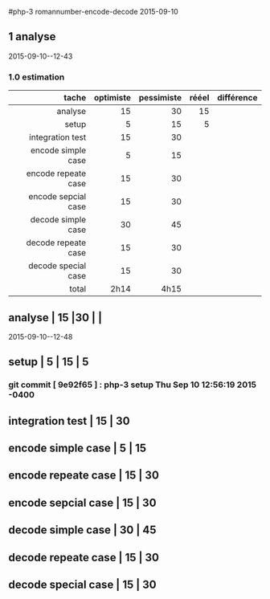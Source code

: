 #php-3 romannumber-encode-decode 2015-09-10


## 1 analyse
 2015-09-10--12-43

### 1.0 estimation

  tache              | optimiste | pessimiste | rééel | différence
  ------------------:|----------:|-----------:|------:|----------
  analyse            | 15        |30          | 15      |
  setup              | 5        | 15          |5
  integration test   | 15        | 30
  encode simple case | 5         | 15
  encode repeate case | 15       | 30
  encode sepcial case | 15       | 30
  decode simple case  | 30       | 45
  decode repeate case | 15       | 30
  decode special case | 15       | 30
  total              |  2h14     | 4h15           |       |


##  analyse            | 15        |30          |       |
2015-09-10--12-48

##  setup              | 5        | 15 | 5
### git commit [ 9e92f65 ] :  php-3 setup  Thu Sep 10 12:56:19 2015 -0400

##  integration test   | 15        | 30
##  encode simple case | 5         | 15
##  encode repeate case | 15       | 30
##  encode sepcial case | 15       | 30
##  decode simple case  | 30       | 45
##  decode repeate case | 15       | 30
##  decode special case | 15       | 30



<!-- ########### push lines ######### -->

  
